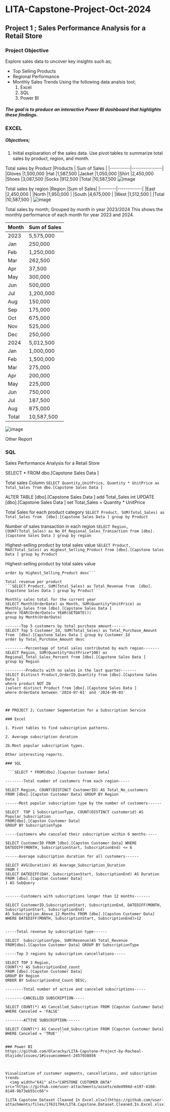 # LITA-Capstone-Project-Oct-2024

## Project 1 ; Sales Performance Analysis for a Retail Store
### Project Objective
Explore sales data to uncover key insights such as;
- Top Selling Products
- Regional Performance
- Monthly Sales Trends
  Using the following data analsis tool;
  1. Excel
  2. SQL
  3. Power BI
##### The goal is to produce an interactive Power BI dashboard that highlights these findings.

### EXCEL

##### Objectives;
1. Initial exploaration of the sales data. Use pivot tables to summarize total sales by product, region, and month.

  Total sales by Product
|Products  |	Sum of Sales |
|----------|---------------|
|Gloves	   |1,500,000 
|Hat	     |1,587,500 
|Jacket	   |1,050,000 
|Shirt	   |2,450,000 
|Shoes	   |3,087,500 
|Socks	   |912,500 
|Total	   |10,587,500 
![image](https://github.com/user-attachments/assets/5daba623-e92d-4a15-a57d-776814f40614)


  Total sales by region
|Region	 |Sum of Sales|
|--------|------------|
|East	   |2,450,000   |
|North	 |1,950,000   |
|South	 |4,675,000   |
|West	   |1,512,500   |
|Total	 |10,587,500  |
![image](https://github.com/user-attachments/assets/04c2ea9c-30f3-4456-ac73-2dd785ff4442)

  
  Total sales by month; Grouped by month in year 2023/2024
This shows the monthly performance of each month for year 2023 and 2024.
  
|Month	  |Sum of Sales|
|---------|------------|
|2023	    |5,575,000   |
|Jan	    |250,000     |
|Feb	    |1,250,000   |
|Mar	    |262,500     |
|Apr	    |37,500      |
|May	    |300,000     |
|Jun	    |500,000     |
|Jul	    |1,200,000   |
|Aug	    |150,000     |
|Sep	    |175,000     |
|Oct	    |675,000     |
|Nov	    |525,000     |
|Dec	    |250,000     |
|2024	    |5,012,500   |
|Jan	    |1,000,000   |
|Feb	    |1,500,000   |
|Mar	    |275,000     |
|Apr	    |200,000     |
|May	    |225,000     |
|Jun	    |750,000     |
|Jul	    |187,500     |
|Aug	    |875,000     |
|Total	  |10,587,500  |
![image](https://github.com/user-attachments/assets/27d8c9c6-fe45-44e5-84b0-7557f3b2e791)

Other Report

### SQL

 Sales Performance Analysis for a Retail Store

SELECT * FROM dbo.[Capstone Sales Data ]

Total sales Column
```SELECT Quantity,UnitPrice, Quantity * UnitPrice as Total_Sales from dbo.[Capstone Sales Data ]```

ALTER TABLE [dbo].[Capstone Sales Data ] add Total_Sales int
UPDATE  [dbo].[Capstone Sales Data ] set Total_Sales = Quantity * UnitPrice

Total Sales for each product category
```SELECT Product, SUM(Total_Sales) as Total_Sales from  [dbo].[Capstone Sales Data ] group by Product```

 Number of sales transaction in each region
```SELECT Region, COUNT(Total_Sales) as No_Of_Regional_Sales_Transaction from [dbo].[Capstone Sales Data ] group by region```

Highest-selling product by total sales value
```SELECT Product, MAX(Total_Sales) as Highest_Selling_Product from [dbo].[Capstone Sales Data ] group by Product```

Highest-selling product by total sales value
```SELECT Product, SUM(Total_Sales) as Highest_Selling_Product from [dbo].[Capstone Sales Data ] group by Product
order by Highest_Selling_Product desc```

Total revenue per product
```SELECT Product, SUM(Total_Sales) as Total_Revenue from  [dbo].[Capstone Sales Data ] group by Product```

Monthly sales total for the current year
SELECT Month(OrderDate) as Month, SUM(Quantity*UnitPrice) as Monthly_Sales from [dbo].[Capstone Sales Data ]
where YEAR(OrderDate)= YEAR(GETDATE())
group by Month(OrderDate)

-------Top 5 customers by total purchase amount------
SELECT Top 5 Customer_Id, SUM(Total_Sales) as Total_Purchase_Amount from  [dbo].[Capstone Sales Data ] group by Customer_Id
order by Total_Purchase_Amount desc

---------Percentage of total sales contributed by each region-------
SELECT Region, SUM(Quantity*UnitPrice*100) as Regional_Total_Sales_Percent from [dbo].[Capstone Sales Data ]
group by Region

---------Products with no sales in the last quarter-------
SELECT Distinct Product,OrderID,Quantity from [dbo].[Capstone Sales Data ]
where product NOT IN
(select distinct Product from [dbo].[Capstone Sales Data ]
where OrderDate between '2024-07-01' and '2024-09-03'



## PROJECT 2; Customer Segmentation for a Subscription Service

### Excel

1. Pivot tables to find subscription patterns.

2. Average subscription duration

2b.Most popular subscription types.

Other interesting reports.

### SQL

 ```SELECT * FROM[dbo].[Capston Customer Data]

--------Total number of customers from each region-----

SELECT Region, COUNT(DISTINCT CustomerID) AS Total_No_customers 
FROM [dbo].[Capston Customer Data] GROUP BY Region

------Most popular subscription type by the number of customers------

SELECT  TOP 1 SubscriptionType, COUNT(DISTINCT customerid) AS Popular_Subscription
FROM[dbo].[Capston Customer Data]
GROUP BY SubscriptionType

-----Customers who canceled their subscription within 6 months-----

SELECT CustomerID FROM [dbo].[Capston Customer Data] WHERE DATEDIFF(MONTH, SubscriptionStart, SubscriptionEnd) <= 6

------Average subscription duration for all customers------

SELECT AVG(Duration) AS Average_Subscription_Duration 
FROM (
SELECT DATEDIFF(DAY, SubscriptionStart, SubscriptionEnd) AS Duration 
FROM [dbo].[Capston Customer Data] 
) AS SubQuery


-------Customers with subscriptions longer than 12 months-------

SELECT CustomerID,SubscriptionStart, SubscriptionEnd, DATEDIFF(MONTH, SubscriptionStart, SubscriptionEnd) 
AS Subscription_Above_12_Months FROM [dbo].[Capston Customer Data] 
WHERE DATEDIFF(MONTH, SubscriptionStart, SubscriptionEnd)>12


-----Total revenue by subscription type------

SELECT  SubscriptionType, SUM(Revenue)AS Total_Revenue
FROM[dbo].[Capston Customer Data] GROUP BY SubscriptionType

-----Top 3 regions by subscription cancellations-----

SELECT TOP 3 Region,
COUNT(*) AS SubscriptionEnd_count
FROM [dbo].[Capston Customer Data]
GROUP BY Region
ORDER BY SubscriptionEnd_Count DESC;

--------Total number of active and canceled subscriptions-----

--------CANCELLED SUBSCRIPTION-----

SELECT COUNT(*) AS Cancelled_Subscription FROM [Capston Customer Data] WHERE Canceled = 'FALSE'

--------ACTIVE SUBSCRIPTION------

SELECT COUNT(*) AS Cancelled_Subscription FROM [Capston Customer Data] WHERE Canceled = 'TRUE'```


### Power BI
https://github.com/Olarachy/LITA-Capstone-Project-by-Racheal-Olajide/issues/1#issuecomment-2457038856


 
Visualization of customer segments, cancellations, and subscription trends
  <img width="641" alt="CAPSTONE CUSTOMER DATA" src="https://github.com/user-attachments/assets/ede4904d-e197-4168-8148-9b73eb55cc66">

[LITA Capstone Dataset Cleaned In Excel.xlsx](https://github.com/user-attachments/files/17631794/LITA.Capstone.Dataset.Cleaned.In.Excel.xlsx)



